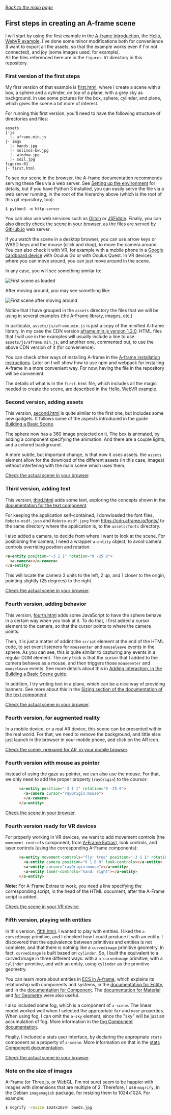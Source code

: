 
*[Back to the main page](../README.md)*

## First steps in creating an A-frame scene

I will start by using the first example in the
[A-frame Introduction](https://aframe.io/docs/1.2.0/introduction/),
the [Hello, WebVR example](https://aframe.io/docs/1.2.0/introduction/html-and-primitives.html#example).
I've done some minor modifications both for convenience
(I want to export all the assets,
so that the example works even if I'm not connected),
and joy (some images used, for example).  
All the files referenced here are in the `figures-01` directory
in this repository.

### First version of the first steps

My first version of that example is
[first.html](https://github.com/jgbarah/aframe-playground/blob/master/figures-01/first.html),
where I create a scene with a box, a sphere and a cylinder,
on top of a plane, with a grey sky as background.
In use some pictures for the box, sphere, cylinder,
and plane,
which gives the scene a bit more of interest.

For running this first version,
you'll need to have the following structure of directories and files:

```
assets
|-js
  |- aframe.min.js
|- imgs
  |- bands.jpg
  |- molinos-bw.jpg
  |- window.jpg
  |- soil.jpg
figures-01
|- first.html
```

To see our scene in the browser, the A-frame documentation recommends
serving these files via a web server. See [Setting up the environment](../environment.md)
for details, but if you have Python 3 installed,
you can easily serve the file via a web server
running,  in the root of the hierarchy above
(which is the root of this git repository, too):

```
$ python3 -m http.server
```

You can also use web services such as [Glitch](glitch.com/) or
[JSFiddle](https://jsfiddle.net/).
Finally, you can also
[directly check the scene in your browser](first.html),
as the files are served by [GitHub.io](https://github.io) web server.

If you watch the scene in a desktop browser,
you can use arrow keys or WASD keys and the mouse
(click and drag), to move the camera around.
You can also check it with VR,
for example with a mobile phone in a
[Google cardboard device](https://vr.google.com/cardboard/)
with Oculus Go or with Oculus Quest.
In VR devices where you can move around, you can just move around in the scene.

In any case, you will see something similar to:

![First scene as loaded](../screenshots/01-first-1.png)

After moving around, you may see something like:

![First scene after moving around](../screenshots/01-first-2.png)

Notice that I have grouped in the `assets` directory
the files that we will be using in several examples
(the A-Frame library, images, etc.)

In particular,
 `assets/js/aframe.min.js` is just a copy of the minified A-frame library,
in my case the CDN version
[aframe.min.js version 1.2.0](https://aframe.io/releases/1.2.0/aframe.min.js).
HTML files that I will use in the examples will usually include
a line to use `assets/js/aframe.min.js`, and another one,
commented out, to use the above CDN version of it (for convenience).

You can check other ways of installing A-frame in the
[A-frame installation instructions](https://aframe.io/docs/1.2.0/introduction/installation.html).
Later on I will show how to use npm and webpack for
installing A-frame in a more convenient way.
For now, having the file in the repository will be convenient.

The details of what is in the `first.html` file,
which includes all the magic needed to create the scene,
are described in the
[Hello, WebVR example](https://aframe.io/docs/1.2.0/introduction/html-and-primitives.html#example).


### Second version, adding assets

This version,
[second.html](https://github.com/jgbarah/aframe-playground/blob/master/figures-01/second.html) is quite similar to the first one,
but includes some new gadgets.
It follows some of the aspects introduced in the guide
[Building a Basic Scene](https://aframe.io/docs/1.2.0/guides/building-a-basic-scene.html).

The sphere now has a 360 image projected on it.
The box is animated, by adding a component specifying the animation.
And there are a couple lights, and a colored background.

A more subtle, but important change, is that now it uses assets.
the `assets` element allow for the download of the different assets
(in this case, images) without interfering with the main scene
which uses them.

[Check the actual scene in your browser](second.html).

### Third version, adding text

This version,
[third.html](https://github.com/jgbarah/aframe-playground/blob/master/figures-01/third.html) adds some text,
exploring the concepts shown in the
[documentation for the text component](https://aframe.io/docs/1.2.0/components/text.html).

For keeping the application self-contained,
I donwloaded the font files,
`Roboto-msdf.json` and `Roboto-msdf.jpng`
from https://cdn.aframe.io/fonts/
to the same directory where the application is,
to the `assets/fonts` directory.

I also added a camera, to decide from where I want to look at the scene.
For positioning the camera, I need a wrapper `a-entity` object,
to avoid camera controls overriding position and rotation:

```html
<a-entity position="-3 2 1" rotation="0 -25 0">
  <a-camera></a-camera>
</a-entity>
```

This will locate the camera 3 units to the left, 2 up, and 1 closer
to the origin, pointing slightly (25 degrees) to the right.

[Check the actual scene in your browser](third.html).

### Fourth version, adding behavior

This version,
[fourth.html](https://github.com/jgbarah/aframe-playground/blob/master/figures-01/fourth.html)
adds some JavaScript to have the sphere
behave in a certain way when you look at it.
To do that, I first added a cursor element to the camera,
so that the cursor points to where the camera points.

Then, it is just a matter of addint the `script` element at
the end of the HTML code,
to set event listeners for `mouseenter` and `mouseleave`
events in the sphere.
As you can see, this is quite similar to capturing any events
in a regular DOM element.
The only trick is that the cursor that I added to the camera
behaves as a mouse,
and then triggers those `mouseenter` and `mouseleave` events.
See more details about this in
[Adding Interaction, in the Building a Basic Scene guide](https://aframe.io/docs/1.2.0/guides/building-a-basic-scene.html#adding-interaction).

In addition, I try writing text in a plane,
which can be a nice way of providing banners.
See more about this in the
[Sizing section of the documentation of the text component](https://aframe.io/docs/1.2.0/components/text.html#sizing).

[Check the actual scene in your browser](fourth.html).

### Fourth version, for augmented reality

In a mobile device, or a real AR device, this scene can be presented within
the real world. For that, we need to remove the background, and little else:
just launch in the browser in your mobile phone, and click on the AR icon.

[Check the scene, prepared for AR, in your mobile browser](fourth-ar.html).

### Fourth version with mouse as pointer

Instead of using the gaze as pointer, we can also use the mouse.
For that, we only need to add the proper property (`rayOrigin`) to the coursor:

```html
      <a-entity position="-3 1 1" rotation="0 -25 0">
        <a-camera cursor="rayOrigin:mouse">
        </a-camera>
      </a-entity>
```

[Check the scene in your browser](fourth-mouse.html).

### Fourth version ready for VR devices

For properly working in VR devices, we want to add movement controls
(the `movement-controls` component,
from [A-Frame Extras](https://www.npmjs.com/package/aframe-extras)),
look controls, and laser controls (using the corresponding A-Frame
components):

```html
      <a-entity movement-controls="fly: true" position="-3 1 1" rotation="0 -25 0">
        <a-entity camera position="0 1.6 0" look-controls></a-entity>
        <a-entity cursor="rayOrigin:mouse"></a-entity>
        <a-entity laser-controls="hand: right"></a-entity>
      </a-entity>
```

**Note:** For A-Frame Extras to work, you need a line specifying the
corresponding script, in the head of the HTML document, after the
A-Frame script is added.

[Check the scene in your VR device](fourth-vr.html).


### Fifth version, playing with entities

In this version,
[fifth.html](https://github.com/jgbarah/aframe-playground/blob/master/figures-01/fifth.html),
I wanted to play with entities.
I liked the `a-curvedimage` primitive,
and I checked how I could produce it with an entity.
I discovered that the equivalence between primitives and
entities is not complete,
and that there is nothing like a `curvedimage` primitive geometry.
In fact, `curvedimage` is built based on `cylinder`.
So, I built the equivalent to a curved image in three
different ways:
with a `a-curvedimage` primitive,
with a `cylinder` primitive,
and with an entity, using `cylinder` as the primitive geometry.

You can learn more about entities in
[ECS in A-frame](https://aframe.io/docs/1.2.0/introduction/entity-component-system.html),
which explains its relationship with components and systems,
in the [documentation for Entity](https://aframe.io/docs/1.2.0/core/entity.html),
and in the
[documentation for Component](https://aframe.io/docs/1.2.0/core/component.html).
The [documentation for Material](https://aframe.io/docs/1.2.0/components/material.html)
and
[for Geometry](https://aframe.io/docs/1.2.0/components/geometry.html)
were also useful.

I also included some fog, which is a component of `a-scene`.
The linear model worked well when I selected the appropriate
`far` and `near` properties.
When using fog, I can omit the `a-sky` element,
since the "sky" will be just an accumulation of fog.
More information in the
[fog Component documentation](https://aframe.io/docs/1.2.0/components/fog.html).

Finally, I included a stats user interface,
by declaring the appropriate `stats` component as a property of
`a-scene`.
More information on that in the
[stats Component documentation](https://aframe.io/docs/1.2.0/components/stats.html).

[Check the actual scene in your browser](fifth.html).

### Note on the size of images

A-Frame (or Three.js, or WebGL, I'm not sure) seem to be happier with images with
dimensions that are multiple of 2. Therefore, I use `mogrify`, in the Debian
`imagemagick` package, for resizing them to 1024x1024. For example:

```bash
$ mogrify -resize 1024x1024! bands.jpg
```
